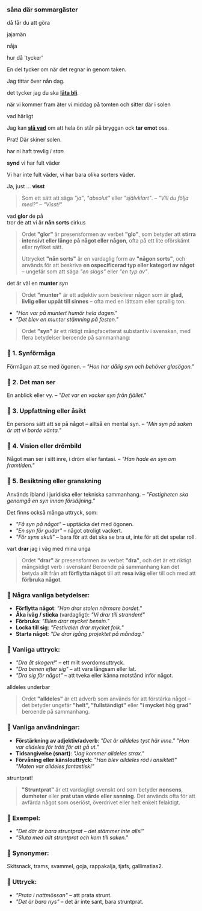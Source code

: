 ### såna där sommargäster

då får du att göra

jajamän

nåja

hur då 'tycker'

En del tycker om när det regnar in genom taken.

Jag tittar över nån dag.

det tycker jag du ska **[låta bli](https://sv.wiktionary.org/wiki/l%C3%A5ta_bli)**.

när vi kommer fram äter vi middag på tomten och sitter där i solen

vad härligt

Jag kan [**slå vad**](https://sv.wiktionary.org/wiki/sl%C3%A5_vad#Verb) om att hela ön står på bryggan ock **tar emot** oss.

Prat! Där skiner solen.

har ni haft trevlig *i stan*

**synd** vi har fult väder

Vi har inte fult väder, vi har bara olika sorters väder.

Ja, just ... **visst**
> Som ett sätt att säga _"ja"_, _"absolut"_ eller _"självklart"_. – _"Vill du följa med?"_ – _"Visst!"_

vad **glor** de på<br>
tror de att vi är **nån sorts** cirkus
> Ordet **"glor"** är presensformen av verbet **"glo"**, som betyder att **stirra intensivt eller länge på något eller någon**, ofta på ett lite oförskämt eller nyfiket sätt.
> 
> Uttrycket **"nån sorts"** är en vardaglig form av **"någon sorts"**, och används för att beskriva **en ospecificerad typ eller kategori av något** – ungefär som att säga _"en slags"_ eller _"en typ av"_.

det är väl en **munter** *syn*
> Ordet **"munter"** är ett adjektiv som beskriver någon som är **glad, livlig eller uppåt till sinnes** – ofta med en lättsam eller sprallig ton.
-   _"Hon var på muntert humör hela dagen."_
-   _"Det blev en munter stämning på festen."_

> Ordet **"syn"** är ett riktigt mångfacetterat substantiv i svenskan, med flera betydelser beroende på sammanhang:

### 🔹 1. **Synförmåga**

Förmågan att se med ögonen. – _"Hon har dålig syn och behöver glasögon."_

### 🔹 2. **Det man ser**

En anblick eller vy. – _"Det var en vacker syn från fjället."_

### 🔹 3. **Uppfattning eller åsikt**

En persons sätt att se på något – alltså en mental syn. – _"Min syn på saken är att vi borde vänta."_

### 🔹 4. **Vision eller drömbild**

Något man ser i sitt inre, i dröm eller fantasi. – _"Han hade en syn om framtiden."_

### 🔹 5. **Besiktning eller granskning**

Används ibland i juridiska eller tekniska sammanhang. – _"Fastigheten ska genomgå en syn innan försäljning."_

Det finns också många uttryck, som:
-   _"Få syn på något"_ – upptäcka det med ögonen.
-   _"En syn för gudar"_ – något otroligt vackert.
-   _"För syns skull"_ – bara för att det ska se bra ut, inte för att det spelar roll.

vart **drar** jag i väg med mina unga
> Ordet **"drar"** är presensformen av verbet **"dra"**, och det är ett riktigt mångsidigt verb i svenskan! Beroende på sammanhang kan det betyda allt från att **förflytta något** till att **resa iväg** eller till och med att **förbruka något**.

### 🔹 Några vanliga betydelser:

-   **Förflytta något**: _"Han drar stolen närmare bordet."_
-   **Åka iväg / sticka** (vardagligt): _"Vi drar till stranden!"_
-   **Förbruka**: _"Bilen drar mycket bensin."_
-   **Locka till sig**: _"Festivalen drar mycket folk."_
-   **Starta något**: _"De drar igång projektet på måndag."_

### 🔹 Vanliga uttryck:
-   _"Dra åt skogen!"_ – ett milt svordomsuttryck.
-   _"Dra benen efter sig"_ – att vara långsam eller lat.
-   _"Dra sig för något"_ – att tveka eller känna motstånd inför något.

alldeles underbar

> Ordet **"alldeles"** är ett adverb som används för att förstärka något – det betyder ungefär **"helt", "fullständigt"** eller **"i mycket hög grad"** beroende på sammanhang.

### 🔹 Vanliga användningar:

-   **Förstärkning av adjektiv/adverb**: _"Det är alldeles tyst här inne."_ _"Hon var alldeles för trött för att gå ut."_
-   **Tidsangivelse (snart)**: _"Jag kommer alldeles strax."_
-   **Förvåning eller känslouttryck**: _"Han blev alldeles röd i ansiktet!"_ _"Maten var alldeles fantastisk!"_

struntprat!
> **"Struntprat"** är ett vardagligt svenskt ord som betyder **nonsens**, **dumheter** eller **prat utan värde eller sanning**. Det används ofta för att avfärda något som oseriöst, överdrivet eller helt enkelt felaktigt.

### 🔹 Exempel:

-   _"Det där är bara struntprat – det stämmer inte alls!"_
-   _"Sluta med allt struntprat och kom till saken."_

### 🔹 Synonymer:

Skitsnack, trams, svammel, goja, rappakalja, tjafs, gallimatias2.

### 🔹 Uttryck:

-   _"Prata i nattmössan"_ – att prata strunt.
-   _"Det är bara nys"_ – det är inte sant, bara struntprat.


<!--stackedit_data:
eyJoaXN0b3J5IjpbLTYxMjQyMzE0NCwxMDAyMDk3OTIyLC0xMj
Y4ODM0ODQwLC04ODk0NjU0MDYsLTE3MTM3NTQxMzIsODczOTcy
NzIzLC0xOTE2NDk1NTE1LC0xMDIxNjQ3MjY4LC03NzA4MTI1Mj
csNjUzMjczMzcwLDEzNTU3NTg4NzQsNTY3MjcxMTgsMTU0MDEw
MzYxNCw0ODczNjEyODgsLTY2ODk3NjYxNCwxNTYyNjM1MDk4LC
0xNzgwNTU2OTE3LDE5OTg3MDk0MDEsLTg4NTUxNjM3NF19
-->